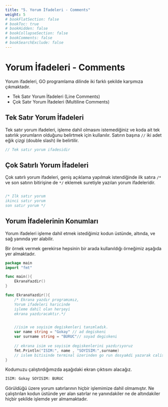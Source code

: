 ```yaml
---
title: "5. Yorum İfadeleri - Comments"
weight: 5
# bookFlatSection: false
# bookToc: true
# bookHidden: false
# bookCollapseSection: false
# bookComments: false
# bookSearchExclude: false
---
```


# Yorum İfadeleri - Comments

Yorum ifadeleri, GO programlama dilinde iki farklı şekilde karşımıza çıkmaktadır. 

- Tek Satır Yorum İfadeleri (Line Comments)
- Çok Satır Yorum İfadeleri (Multiline Comments)


## Tek Satır Yorum İfadeleri 

Tek satır yorum ifadeleri, işleme dahil olmasını istemediğiniz ve koda ait tek satırlık yorumların olduğunu belirtmek için kullanılır. Satırın başına `//` iki adet eğik çizgi (double slash) ile belirtilir.

```go
// Tek satır yorum ifadesidir 
```


## Çok Satırlı Yorum İfadeleri

Çok satırlı yorum ifadeleri, geniş açıklama yapılmak istendiğinde ilk satıra `/*` ve son satırın bitirişine de `*/` eklemek suretiyle yazılan yorum ifadeleridir.

```go

/* Ilk satır yorum
ikinci satır yorum 
son satır yorum */

```

## Yorum İfadelerinin Konumları 

Yorum ifadeleri işleme dahil etmek istediğimiz kodun üstünde, altında, ve sağ yanında yer alabilir. 


Bir örnek vermek gerekirse hepsinin bir arada kullanıldığı örneğimiz aşağıda yer almaktadır.

```go
package main 
import "fmt"

func main(){
    EkranaYazdir()
}

func EkranaYazdir(){
    /* Ekrana yazdır programımız,
    Yorum ifadeleri haricinde 
    işleme dahil olan herşeyi 
    ekrana yazdıracaktır.*/


    //isim ve soyisim degiskenleri tanımladık.
    var name string = "Gokay" // ad degiskeni
    var surname string = "BURUC"// soyad degiskeni
    
    // ekrana isim ve soyisim degiskenlerini yazdırıyoruz
    fmt.Println("ISIM:", name , "SOYISIM:",surname)
    // islem bitisinde terminal üzerinden go run dosyaAdi yazarak calistiriyoruz.
}
```

Kodumuzu çalıştırdığımızda aşağıdaki ekran çıktısını alacağız. 

```bash
ISIM: Gokay SOYISIM: BURUC
```

Görüldüğü üzere yorum satırlarının hiçbir işlemimize dahil olmamıştır. Ne çalıştırılan kodun üstünde yer alan satırlar ne yanındakiler ne de altındakiler hiçbir şekilde işlemde yer almamaktadır.
